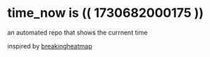 # time_now is (( 1730682000175 ))

an automated repo that shows the currnent time

inspired by [breakingheatmap](https://github.com/breakingheatmap/breakingheatmap)